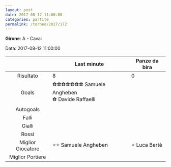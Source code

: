 ```yaml
---
layout: post
date: 2017-08-12 11:00:00
categories: partite
permalink: /torneo/2017/172
---
```

**Girone**: A - Cavai

Data: 2017-08-12 11:00:00

| | Last minute | Panze da bira |
|:-----:|-----|-----|
Risultato|8|0
Goals|⚽⚽⚽⚽⚽⚽⚽ Samuele Angheben<br/>⚽ Davide Raffaelli|
Autogoals||
Falli||
Gialli||
Rossi||
Miglior Giocatore|⭐⭐ Samuele Angheben<br/>|⭐ Luca Bertè<br/>
Miglior Portiere||